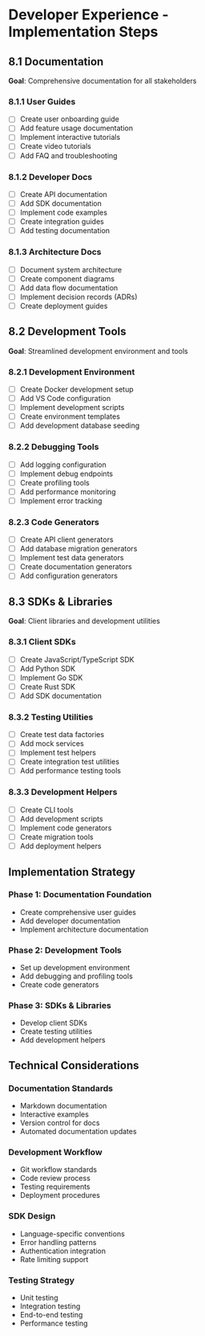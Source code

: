 # Developer Experience - Implementation Steps

## 8.1 Documentation
**Goal**: Comprehensive documentation for all stakeholders

### 8.1.1 User Guides
- [ ] Create user onboarding guide
- [ ] Add feature usage documentation
- [ ] Implement interactive tutorials
- [ ] Create video tutorials
- [ ] Add FAQ and troubleshooting

### 8.1.2 Developer Docs
- [ ] Create API documentation
- [ ] Add SDK documentation
- [ ] Implement code examples
- [ ] Create integration guides
- [ ] Add testing documentation

### 8.1.3 Architecture Docs
- [ ] Document system architecture
- [ ] Create component diagrams
- [ ] Add data flow documentation
- [ ] Implement decision records (ADRs)
- [ ] Create deployment guides

## 8.2 Development Tools
**Goal**: Streamlined development environment and tools

### 8.2.1 Development Environment
- [ ] Create Docker development setup
- [ ] Add VS Code configuration
- [ ] Implement development scripts
- [ ] Create environment templates
- [ ] Add development database seeding

### 8.2.2 Debugging Tools
- [ ] Add logging configuration
- [ ] Implement debug endpoints
- [ ] Create profiling tools
- [ ] Add performance monitoring
- [ ] Implement error tracking

### 8.2.3 Code Generators
- [ ] Create API client generators
- [ ] Add database migration generators
- [ ] Implement test data generators
- [ ] Create documentation generators
- [ ] Add configuration generators

## 8.3 SDKs & Libraries
**Goal**: Client libraries and development utilities

### 8.3.1 Client SDKs
- [ ] Create JavaScript/TypeScript SDK
- [ ] Add Python SDK
- [ ] Implement Go SDK
- [ ] Create Rust SDK
- [ ] Add SDK documentation

### 8.3.2 Testing Utilities
- [ ] Create test data factories
- [ ] Add mock services
- [ ] Implement test helpers
- [ ] Create integration test utilities
- [ ] Add performance testing tools

### 8.3.3 Development Helpers
- [ ] Create CLI tools
- [ ] Add development scripts
- [ ] Implement code generators
- [ ] Create migration tools
- [ ] Add deployment helpers

## Implementation Strategy

### Phase 1: Documentation Foundation
- Create comprehensive user guides
- Add developer documentation
- Implement architecture documentation

### Phase 2: Development Tools
- Set up development environment
- Add debugging and profiling tools
- Create code generators

### Phase 3: SDKs & Libraries
- Develop client SDKs
- Create testing utilities
- Add development helpers

## Technical Considerations

### Documentation Standards
- Markdown documentation
- Interactive examples
- Version control for docs
- Automated documentation updates

### Development Workflow
- Git workflow standards
- Code review process
- Testing requirements
- Deployment procedures

### SDK Design
- Language-specific conventions
- Error handling patterns
- Authentication integration
- Rate limiting support

### Testing Strategy
- Unit testing
- Integration testing
- End-to-end testing
- Performance testing
